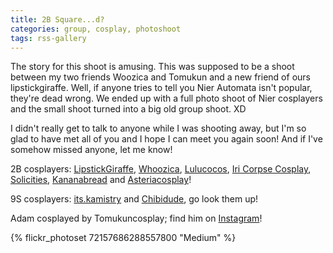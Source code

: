 ```yaml
---
title: 2B Square...d?
categories: group, cosplay, photoshoot
tags: rss-gallery
---
```


The story for this shoot is amusing. This was supposed to be a shoot between my two friends Woozica and Tomukun and a new friend of ours lipstickgiraffe. Well, if anyone tries to tell you Nier Automata isn't popular, they're dead wrong. We ended up with a full photo shoot of Nier cosplayers and the small shoot turned into a big old group shoot. XD

I didn't really get to talk to anyone while I was shooting away, but I'm so glad to have met all of you and I hope I can meet you again soon! And if I've somehow missed anyone, let me know!

2B cosplayers: [LipstickGiraffe](https://www.instagram.com/lipstickgiraffe/), [Whoozica](https://www.instagram.com/whoozica/), [Lulucocos](https://www.instagram.com/lulucocos/), [Iri Corpse Cosplay](https://www.facebook.com/IriCorpseCosplay/), [Solicities](https://www.instagram.com/solicities/), [Kananabread](https://www.instagram.com/kananabread/) and [Asteriacosplay](https://www.instagram.com/asteriacosplay/)! 

9S cosplayers: [its.kamistry](https://www.instagram.com/its.kamistry/) and [Chibidude](https://www.instagram.com/chibidudecosplay/), go look them up!

Adam cosplayed by Tomukuncosplay; find him on [Instagram](https://www.instagram.com/tomukuncosplay/)!

{% flickr_photoset 72157686288557800 "Medium" %}